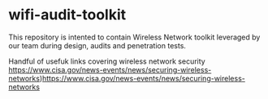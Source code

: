 # wifi-audit-toolkit
This repository is intented to contain Wireless Network toolkit leveraged by our team during design, audits and penetration tests. 

Handful of usefuk links covering wireless network security
https://www.cisa.gov/news-events/news/securing-wireless-networks)https://www.cisa.gov/news-events/news/securing-wireless-networks
